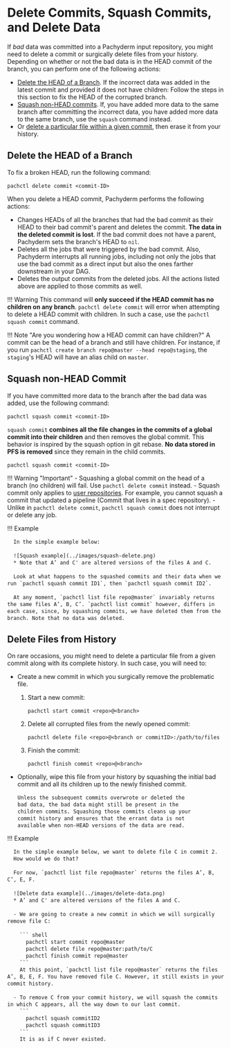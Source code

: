 #  Delete Commits, Squash Commits, and Delete Data

If *bad* data was committed into a Pachyderm input repository, you might need to
delete a commit or surgically delete files from your history. 
Depending on whether or not the bad data is in the HEAD commit of
the branch, you can perform one of the following actions:

- [Delete the HEAD of a Branch](#delete-the-head-of-a-branch).
If the incorrect data was added in the latest commit and provided it does not have children: Follow the steps in this section to fix the HEAD of the corrupted branch.
- [Squash non-HEAD commits](#squash-non-head-commits). If, you have added more data to the same branch after committing the incorrect data, you have added more data to the same branch, use the `squash` command instead.
- Or [delete a particular file within a given commit](#delete-files-from-history), then erase it from your history.
## Delete the HEAD of a Branch

To fix a broken HEAD, run the following command:

```shell
pachctl delete commit <commit-ID>
```

When you delete a HEAD commit, Pachyderm performs the following actions:

- Changes HEADs of all the branches that had the bad commit as their
  HEAD to their bad commit's parent and deletes the commit. 
  **The data in the deleted commit is lost**.
  If the bad commit does not have
  a parent, Pachyderm sets the branch's HEAD to `nil`.
- Deletes all the jobs that were triggered by the bad commit. Also,
  Pachyderm interrupts all running jobs, including not only the
  jobs that use the bad commit as a direct input but also the ones farther
  downstream in your DAG.
- Deletes the output commits from the deleted jobs. All the actions listed above are applied to those commits as well.

!!! Warning
     This command will **only succeed if the HEAD commit has no children on any branch**. `pachctl delete commit` will error when attempting to delete a HEAD commit with children. In such a case, use the `pachctl squash commit` command. 

!!! Note "Are you wondering how a HEAD commit can have children?"
     A commit can be the head of a branch and still have children. For instance, if you run `pachctl create branch repo@master --head repo@staging`, the `staging`'s HEAD will have an alias child on `master`. 

## Squash non-HEAD Commit

If you have committed more data to the branch after the bad data
was added, use the following command:

```shell
pachctl squash commit <commit-ID>
```

`squash commit` **combines all the file changes in the commits of a global commit
into their children** and then removes the global commit.
This behavior is inspired by the squash option in git rebase.
**No data stored in PFS is removed** since they remain in the child commits.

```shell
pachctl squash commit <commit-ID>
```

!!! Warning "Important"
    - Squashing a global commit on the head of a branch (no children) will fail. Use `pachctl delete commit` instead.
    - Squash commit only applies to [user repositories](../../../concepts/data-concepts/repo/). For example, you cannot squash a commit that updated a pipeline (Commit that lives in a spec repository).
    - Unlike in `pachctl delete commit`, `pachctl squash commit` does not interrupt or delete any job.

!!! Example

      In the simple example below:

      ![Squash example](../images/squash-delete.png)
      * Note that A’ and C' are altered versions of the files A and C.

      Look at what happens to the squashed commits and their data when we run `pachctl squash commit ID1`, then `pachctl squash commit ID2`.

      At any moment, `pachctl list file repo@master` invariably returns the same files A’, B, C’. `pachctl list commit` however, differs in each case, since, by squashing commits, we have deleted them from the branch. Note that no data was deleted.

## Delete Files from History

On rare occasions, you might need to delete a particular file from a given commit along with its complete history. 
In such case, you will need to:

- Create a new commit in which you surgically remove the problematic file.
    1. Start a new commit:

        ```shell
        pachctl start commit <repo>@<branch>
        ```

    1. Delete all corrupted files from the newly opened commit:

        ```shell
        pachctl delete file <repo>@<branch or commitID>:/path/to/files
        ```

    1. Finish the commit:

        ```shell
        pachctl finish commit <repo>@<branch>
        ```

- Optionally, wipe this file from your history by squashing the initial bad commit and all its children up to
   the newly finished commit.

      Unless the subsequent commits overwrote or deleted the
      bad data, the bad data might still be present in the
      children commits. Squashing those commits cleans up your
      commit history and ensures that the errant data is not
      available when non-HEAD versions of the data are read.


!!! Example

      In the simple example below, we want to delete file C in commit 2. 
      How would we do that?

      For now, `pachctl list file repo@master` returns the files A’, B, C’, E, F.

      ![Delete data example](../images/delete-data.png)
      * A’ and C' are altered versions of the files A and C.

      - We are going to create a new commit in which we will surgically remove file C:

        ``` shell
          pachctl start commit repo@master
          pachctl delete file repo@master:path/to/C
          pachctl finish commit repo@master   
        ```
        At this point, `pachctl list file repo@master` returns the files A’, B, E, F. You have removed file C. However, it still exists in your commit history.

      - To remove C from your commit history, we will squash the commits in which C appears, all the way down to our last commit.  
        ```
          pachctl squash commitID2
          pachctl squash commitID3
        ```
        It is as if C never existed.





      

      